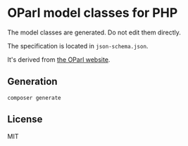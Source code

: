# OParl model classes for PHP

The model classes are generated. Do not edit them directly.

The specification is located in `json-schema.json`. 

It's derived from [the OParl website](https://oparl.org/spezifikation/online-ansicht/#schema).

## Generation

```
composer generate
```

## License

MIT
